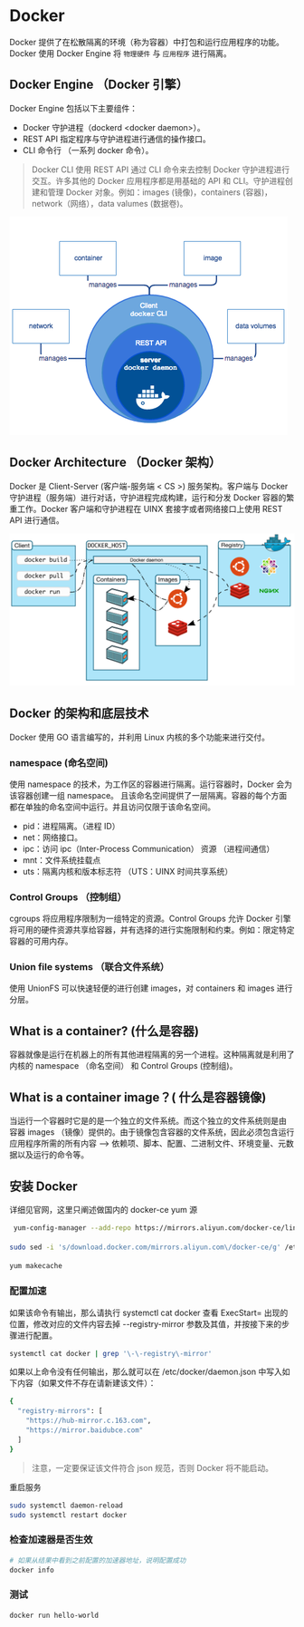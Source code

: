 # Docker

Docker 提供了在松散隔离的环境（称为容器）中打包和运行应用程序的功能。Docker 使用 Docker Engine 将 `物理硬件` 与 `应用程序` 进行隔离。

## Docker Engine （Docker 引擎）

Docker Engine 包括以下主要组件：

- Docker 守护进程（dockerd \<docker daemon\>）。
- REST API 指定程序与守护进程进行通信的操作接口。
- CLI 命令行 （一系列 docker 命令）。

> Docker CLI 使用 REST API 通过 CLI 命令来去控制 Docker 守护进程进行交互。许多其他的 Docker 应用程序都是用基础的 API 和 CLI。守护进程创建和管理 Docker 对象。例如：images (镜像)，containers (容器)，network（网络），data valumes (数据卷)。

![docker-engine](../images/docker-engine.png)

## Docker Architecture （Docker 架构）

Docker 是 Client-Server (客户端-服务端 \< CS \>) 服务架构。客户端与 Docker 守护进程（服务端）进行对话，守护进程完成构建，运行和分发 Docker 容器的繁重工作。Docker 客户端和守护进程在 UINX 套接字或者网络接口上使用 REST API 进行通信。

![docker arichitecture](../images/dokcer-architecture.png)

## Docker 的架构和底层技术

Docker 使用 GO 语言编写的，并利用 Linux 内核的多个功能来进行交付。

### namespace (命名空间)

使用 namespace 的技术，为工作区的容器进行隔离。运行容器时，Docker 会为该容器创建一组 namespace。 且该命名空间提供了一层隔离。容器的每个方面都在单独的命名空间中运行。并且访问仅限于该命名空间。

- pid：进程隔离。（进程 ID）
- net：网络接口。
- ipc：访问 ipc（Inter-Process Communication） 资源 （进程间通信）
- mnt：文件系统挂载点
- uts：隔离内核和版本标志符 （UTS：UINX 时间共享系统）

### Control Groups （控制组）

cgroups 将应用程序限制为一组特定的资源。Control Groups 允许 Docker 引擎将可用的硬件资源共享给容器，并有选择的进行实施限制和约束。例如：限定特定容器的可用内存。

### Union file systems （联合文件系统）

使用 UnionFS 可以快速轻便的进行创建 images，对 containers 和 images 进行分层。

## What is a container? (什么是容器)

容器就像是运行在机器上的所有其他进程隔离的另一个进程。这种隔离就是利用了内核的 namespace （命名空间） 和 Control Groups (控制组)。

## What is a container image？( 什么是容器镜像)

当运行一个容器时它是的是一个独立的文件系统。而这个独立的文件系统则是由 容器 images （镜像）提供的。由于镜像包含容器的文件系统，因此必须包含运行应用程序所需的所有内容 ——> 依赖项、脚本、配置、二进制文件、环境变量、元数据以及运行的命令等。

## 安装 Docker

详细见官网，这里只阐述做国内的 docker-ce yum 源

```bash
 yum-config-manager --add-repo https://mirrors.aliyun.com/docker-ce/linux/centos/docker-ce.repo

sudo sed -i 's/download.docker.com/mirrors.aliyun.com\/docker-ce/g' /etc/yum.repos.d/docker-ce.repo

yum makecache
```

### 配置加速

如果该命令有输出，那么请执行 systemctl cat docker 查看 ExecStart= 出现的位置，修改对应的文件内容去掉 --registry-mirror 参数及其值，并按接下来的步骤进行配置。

```bash
systemctl cat docker | grep '\-\-registry\-mirror'
```

如果以上命令没有任何输出，那么就可以在 /etc/docker/daemon.json 中写入如下内容（如果文件不存在请新建该文件）：

```bash
{
  "registry-mirrors": [
    "https://hub-mirror.c.163.com",
    "https://mirror.baidubce.com"
  ]
}

```

> 注意，一定要保证该文件符合 json 规范，否则 Docker 将不能启动。

重启服务

```bash
sudo systemctl daemon-reload
sudo systemctl restart docker
```

### 检查加速器是否生效

```bash
# 如果从结果中看到之前配置的加速器地址，说明配置成功
docker info
```

### 测试

```bash
docker run hello-world
```

